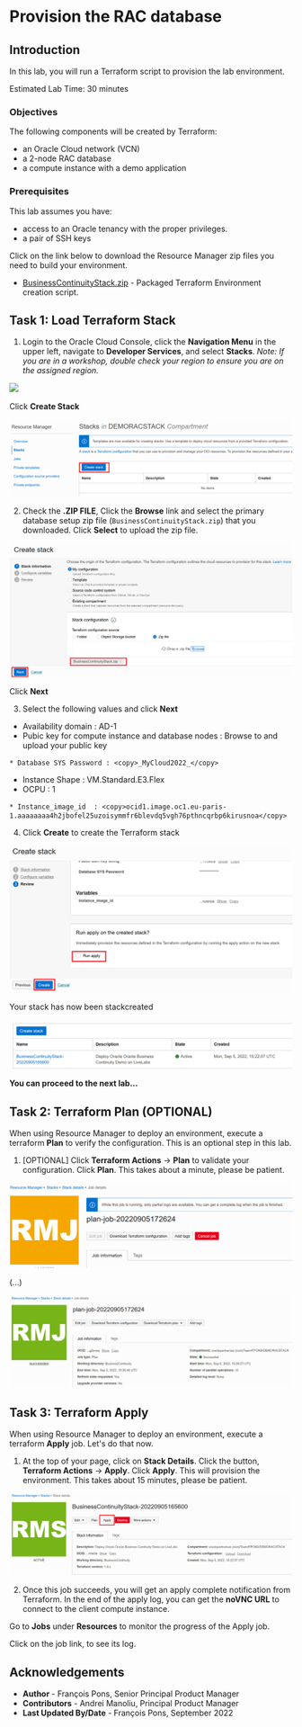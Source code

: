 # Provision the RAC database

## Introduction

In this lab, you will run a Terraform script to provision the lab environment.

Estimated Lab Time: 30 minutes


### Objectives

The following components will be created by Terraform:

* an Oracle Cloud network (VCN)
* a 2-node RAC database
* a compute instance with a demo application


### Prerequisites

This lab assumes you have:

* access to an Oracle tenancy with the proper privileges.
* a pair of SSH keys

Click on the link below to download the Resource Manager zip files you need to build your environment.

- [BusinessContinuityStack.zip](https://objectstorage.eu-paris-1.oraclecloud.com/p/qftSkMvy2UGGaeO-BsmBW0JROXS45kSl0HnjApDGhC_03zrTTuS8A309h1KdYDi3/n/oraclepartnersas/b/demoTac_bucket/o/BusinessContinuityStack.zip) - Packaged Terraform Environment creation script.



## Task 1: Load Terraform Stack

1. Login to the Oracle Cloud Console, click the **Navigation Menu** in the upper left, navigate to **Developer Services**, and select **Stacks**. *Note: If you are in a workshop, double check your region to ensure you are on the assigned region.*

![](https://oracle-livelabs.github.io/common/images/console/developer-resmgr-stacks.png " ")

Click **Create Stack**

![CS1](./images/task1/image100.png " ")

2. Check the **.ZIP FILE**, Click the **Browse** link and select the primary database setup zip file (`BusinessContinuityStack.zip`) that you downloaded. Click **Select** to upload the zip file.


![CS2](./images/task1/image200.png " ")

Click **Next**

3. Select the following values and click **Next**

* Availability domain																: AD-1
* Pubic key for compute instance and database nodes : Browse to and upload your public key

````
* Database SYS Password : <copy>_MyCloud2022_</copy>
````

* Instance Shape																		: VM.Standard.E3.Flex
* OCPU																							: 1

````
* Instance_image_id  : <copy>ocid1.image.oc1.eu-paris-1.aaaaaaaa4h2jbofel25uzoisymmfr6blevdq5vgh76pthncqrbp6kirusnoa</copy>
````

4. Click **Create** to create the Terraform stack

![CS3](./images/task1/image300.png " ")

Your stack has now been stackcreated

![CS4](./images/task1/image400.png " ")

**You can proceed to the next lab…**


## Task 2: Terraform Plan (OPTIONAL)

When using Resource Manager to deploy an environment, execute a terraform **Plan** to verify the configuration. This is an optional step in this lab.

1.  [OPTIONAL] Click **Terraform Actions** -> **Plan** to validate your configuration. Click **Plan**. This takes about a minute, please be patient.

![CS5](./images/task1/image500.png " ")

(...)

![CS6](./images/task1/image510.png " ")


## Task 3: Terraform Apply

When using Resource Manager to deploy an environment, execute a terraform **Apply** job. Let's do that now.

1.  At the top of your page, click on **Stack Details**.  Click the button, **Terraform Actions** -> **Apply**. Click **Apply**. This will provision the environment. This takes about 15 minutes, please be patient.

![CS7](./images/task1/image600.png " ")

2.  Once this job succeeds, you will get an apply complete notification from Terraform. In the end of the apply log,  you can get the **noVNC URL** to connect to the client compute instance.

Go to **Jobs** under **Resources** to monitor the progress of the Apply job.

Click on the job link, to see its log.

## Acknowledgements
* **Author** - François Pons, Senior Principal Product Manager
* **Contributors** - Andrei Manoliu, Principal Product Manager
* **Last Updated By/Date** - François Pons, September 2022
